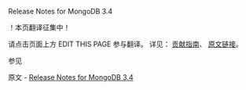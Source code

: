  Release Notes for MongoDB 3.4

 ！本页翻译征集中！

请点击页面上方 EDIT THIS PAGE 参与翻译。
详见：
[贡献指南]( https://github.com/JinMuInfo/MongoDB-Manual-zh/blob/master/CONTRIBUTING.md )、
[原文链接](  https://docs.mongodb.com/manual/release-notes/3.4/  )。

 参见

原文 - [Release Notes for MongoDB 3.4]( https://docs.mongodb.com/manual/release-notes/3.4/ )

